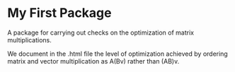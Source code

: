 # My First Package

A package for carrying out checks on the optimization of matrix multiplications.

We document in the .html file the level of optimization achieved by ordering matrix and vector multiplication as A(Bv) rather than (AB)v.